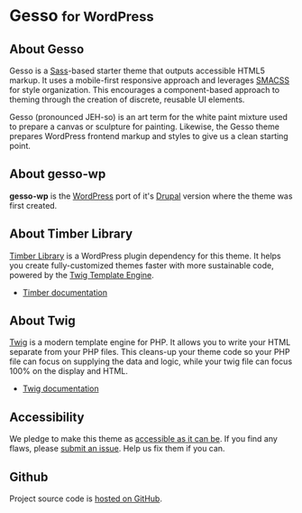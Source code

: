 # Gesso <small>for WordPress</small>

## About Gesso

Gesso is a [Sass](http://sass-lang.com/)-based starter theme that outputs
accessible HTML5 markup. It uses a mobile-first responsive approach and
leverages [SMACSS](https://smacss.com/) for style organization. This
encourages a component-based approach to theming through the creation of
discrete, reusable UI elements.

Gesso (pronounced JEH-so) is an art term for the white paint mixture used to prepare a canvas or sculpture for painting. Likewise, the Gesso theme prepares WordPress frontend markup and styles to give us a clean starting point.


## About gesso-wp

**gesso-wp** is the [WordPress](https://github.com/forumone/gesso-wp) port of it's [Drupal](https://www.drupal.org/project/gesso) version where the theme was first created.


## About Timber Library

[Timber Library](https://upstatement.com/timber/) is a WordPress plugin dependency for this theme. It helps you create fully-customized themes faster with more sustainable code, powered by the [Twig Template Engine](http://twig.sensiolabs.org/doc/templates.html).

- [Timber documentation](https://timber.github.io/docs/)

## About Twig
[Twig](https://twig.symfony.com) is a modern template engine for PHP. It allows you to write your HTML separate from your PHP files. This cleans-up your theme code so your PHP file can focus on supplying the data and logic, while your twig file can focus 100% on the display and HTML.

- [Twig documentation](https://twig.symfony.com/doc/2.x/)

## Accessibility

We pledge to make this theme as [accessible as it can be](https://codex.wordpress.org/Accessibility). If you find any flaws, please [submit an issue](https://github.com/forumone/gesso-wp/issues). Help us fix them if you can.

## Github
Project source code is [hosted on GitHub](https://github.com/forumone/gesso-wp).
